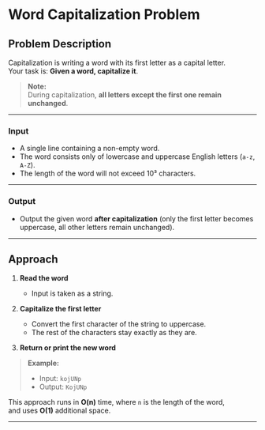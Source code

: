 # Word Capitalization Problem

## Problem Description

Capitalization is writing a word with its first letter as a capital letter.  
Your task is: **Given a word, capitalize it**.

> **Note:**  
During capitalization, **all letters except the first one remain unchanged**.

---

### Input

- A single line containing a non-empty word.
- The word consists only of lowercase and uppercase English letters (`a-z`, `A-Z`).
- The length of the word will not exceed 10³ characters.

---

### Output

- Output the given word **after capitalization** (only the first letter becomes uppercase, all other letters remain unchanged).

---

## Approach

1. **Read the word**  
   - Input is taken as a string.

2. **Capitalize the first letter**  
   - Convert the first character of the string to uppercase.
   - The rest of the characters stay exactly as they are.

3. **Return or print the new word**

> **Example:**  
> - Input: `kojUNp`  
> - Output: `KojUNp`

This approach runs in **O(n)** time, where `n` is the length of the word,  
and uses **O(1)** additional space.

---

